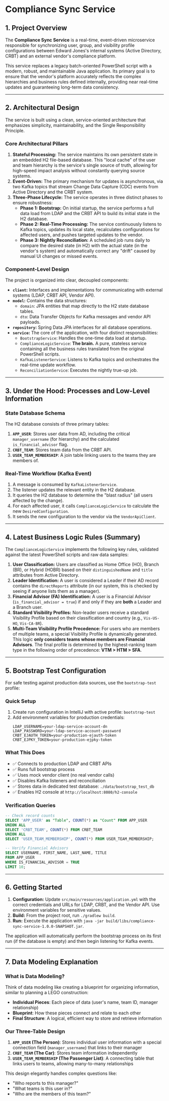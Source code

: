 # Compliance Sync Service

## 1. Project Overview

The **Compliance Sync Service** is a real-time, event-driven microservice responsible for synchronizing user, group, and visibility profile configurations between Edward Jones's internal systems (Active Directory, CRBT) and an external vendor's compliance platform.

This service replaces a legacy batch-oriented PowerShell script with a modern, robust, and maintainable Java application. Its primary goal is to ensure that the vendor's platform accurately reflects the complex hierarchies and business rules defined internally, providing near real-time updates and guaranteeing long-term data consistency.

---

## 2. Architectural Design

The service is built using a clean, service-oriented architecture that emphasizes simplicity, maintainability, and the Single Responsibility Principle.

### Core Architectural Pillars

1.  **Stateful Processing:** The service maintains its own persistent state in an embedded H2 file-based database. This "local cache" of the user and team hierarchy is the service's single source of truth, allowing for high-speed impact analysis without constantly querying source systems.
2.  **Event-Driven:** The primary mechanism for updates is asynchronous, via two Kafka topics that stream Change Data Capture (CDC) events from Active Directory and the CRBT system.
3.  **Three-Phase Lifecycle:** The service operates in three distinct phases to ensure robustness:
    *   **Phase 1: Bootstrap:** On initial startup, the service performs a full data load from LDAP and the CRBT API to build its initial state in the H2 database.
    *   **Phase 2: Real-Time Processing:** The service continuously listens to Kafka topics, updates its local state, recalculates configurations for affected users, and pushes targeted updates to the vendor.
    *   **Phase 3: Nightly Reconciliation:** A scheduled job runs daily to compare the desired state (in H2) with the actual state (in the vendor's system) and automatically correct any "drift" caused by manual UI changes or missed events.

### Component-Level Design

The project is organized into clear, decoupled components:

*   **`client`:** Interfaces and implementations for communicating with external systems (LDAP, CRBT API, Vendor API).
*   **`model`:** Contains the data structures:
    *   `domain`: JPA entities that map directly to the H2 state database tables.
    *   `dto`: Data Transfer Objects for Kafka messages and vendor API payloads.
*   **`repository`:** Spring Data JPA interfaces for all database operations.
*   **`service`:** The core of the application, with four distinct responsibilities:
    *   `BootstrapService`: Handles the one-time data load at startup.
    *   `ComplianceLogicService`: **The brain.** A pure, stateless service containing all the business rules translated from the original PowerShell scripts.
    *   `KafkaListenerService`: Listens to Kafka topics and orchestrates the real-time update workflow.
    *   `ReconciliationService`: Executes the nightly true-up job.

---

## 3. Under the Hood: Processes and Low-Level Information

### State Database Schema

The H2 database consists of three primary tables:

1.  **`APP_USER`**: Stores user data from AD, including the critical `manager_username` (for hierarchy) and the calculated `is_financial_advisor` flag.
2.  **`CRBT_TEAM`**: Stores team data from the CRBT API.
3.  **`USER_TEAM_MEMBERSHIP`**: A join table linking users to the teams they are members of.

### Real-Time Workflow (Kafka Event)

1.  A message is consumed by `KafkaListenerService`.
2.  The listener updates the relevant entity in the H2 database.
3.  It queries the H2 database to determine the "blast radius" (all users affected by the change).
4.  For each affected user, it calls `ComplianceLogicService` to calculate the new `DesiredConfiguration`.
5.  It sends the new configuration to the vendor via the `VendorApiClient`.

---

## 4. Latest Business Logic Rules (Summary)

The `ComplianceLogicService` implements the following key rules, validated against the latest PowerShell scripts and raw data samples:

1.  **User Classification:** Users are classified as Home Office (HO), Branch (BR), or Hybrid (HOBR) based on their `distinguishedName` and `title` attributes from Active Directory.
2.  **Leader Identification:** A user is considered a Leader if their AD record contains the `directReports` attribute (in our system, this is checked by seeing if anyone lists them as a manager).
3.  **Financial Advisor (FA) Identification:** A user is a Financial Advisor (`is_financial_advisor = true`) if and only if they are **both** a Leader and a Branch user.
4.  **Standard Visibility Profiles:** Non-leader users receive a standard Visibility Profile based on their classification and country (e.g., `Vis-US-HO`, `Vis-CA-BR`).
5.  **Multi-Team Visibility Profile Precedence:** For users who are members of multiple teams, a special Visibility Profile is dynamically generated. This logic **only considers teams whose members are Financial Advisors**. The final profile is determined by the highest-ranking team type in the following order of precedence: **VTM > HTM > SFA**.

---

## 5. Bootstrap Test Configuration

For safe testing against production data sources, use the `bootstrap-test` profile:

### Quick Setup
1. Create run configuration in IntelliJ with active profile: `bootstrap-test`
2. Add environment variables for production credentials:
   ```
   LDAP_USERNAME=your-ldap-service-account-dn
   LDAP_PASSWORD=your-ldap-service-account-password
   CRBT_EJAUTH_TOKEN=your-production-ejauth-token
   CRBT_EJPKY_TOKEN=your-production-ejpky-token
   ```

### What This Does
- ✅ Connects to production LDAP and CRBT APIs
- ✅ Runs full bootstrap process
- ✅ Uses mock vendor client (no real vendor calls)
- ✅ Disables Kafka listeners and reconciliation
- ✅ Stores data in dedicated test database: `./data/bootstrap_test_db`
- ✅ Enables H2 console at `http://localhost:8080/h2-console`

### Verification Queries
```sql
-- Check record counts
SELECT 'APP_USER' as "Table", COUNT(*) as "Count" FROM APP_USER
UNION ALL
SELECT 'CRBT_TEAM', COUNT(*) FROM CRBT_TEAM
UNION ALL
SELECT 'USER_TEAM_MEMBERSHIP', COUNT(*) FROM USER_TEAM_MEMBERSHIP;

-- Verify Financial Advisors
SELECT USERNAME, FIRST_NAME, LAST_NAME, TITLE 
FROM APP_USER 
WHERE IS_FINANCIAL_ADVISOR = TRUE 
LIMIT 10;
```

---

## 6. Getting Started

1.  **Configuration:** Update `src/main/resources/application.yml` with the correct credentials and URLs for LDAP, CRBT, and the Vendor API. Use environment variables for sensitive values.
2.  **Build:** From the project root, run `./gradlew build`.
3.  **Run:** Execute the application with `java -jar build/libs/compliance-sync-service-1.0.0-SNAPSHOT.jar`.

The application will automatically perform the bootstrap process on its first run (if the database is empty) and then begin listening for Kafka events.

---

## 7. Data Modeling Explanation

### What is Data Modeling?

Think of data modeling like creating a blueprint for organizing information, similar to planning a LEGO construction:

- **Individual Pieces**: Each piece of data (user's name, team ID, manager relationship)
- **Blueprint**: How these pieces connect and relate to each other
- **Final Structure**: A logical, efficient way to store and retrieve information

### Our Three-Table Design

1. **`APP_USER` (The Person)**: Stores individual user information with a special connection field (`manager_username`) that links to their manager
2. **`CRBT_TEAM` (The Car)**: Stores team information independently  
3. **`USER_TEAM_MEMBERSHIP` (The Passenger List)**: A connecting table that links users to teams, allowing many-to-many relationships

This design elegantly handles complex questions like:
- "Who reports to this manager?" 
- "What teams is this user in?"
- "Who are the members of this team?"
